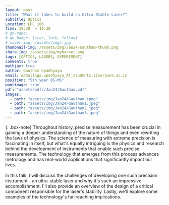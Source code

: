 ```yaml
---
layout: post
title: "What it takes to build an Ultra-Stable Laser?"
subtitle: Optics
Location: LHC 106
Time: 18:30  → 19:30
# gh-repo: 
# gh-badge: [star, fork, follow]
# cover-img: /assets/img/.jpg
thumbnail-img: /assets/img/Jan24/Gautham-thumb.png
share-img: /assets/img/mybanner.png
tags: [OPTICS, LASERS, EXPERIMENT]
comments: true
mathjax: true
author: Gautham Upadhyaya
email: mahalinga.upadhyaya_AT_students.iiserpune.ac.in
position: "5th year BS-MS"
wantimage: true
pdf: "assets/pdfs/Jan24/Gautham.pdf"
images:
  - path: "assets/img/Jan24/Gautham.jpeg"
  - path: "assets/img/Jan24/Gautham1.jpeg"
  - path: "assets/img/Jan24/Gautham2.jpeg"
  - path: "assets/img/Jan24/Gautham3.jpeg"
---
```

{: .box-note}
Throughout history, precise measurement has been crucial in gaining a deeper understanding of the nature of things and even rewriting the laws of physics. The science of measuring with extreme precision is fascinating in itself, but what's equally intriguing is the physics and research behind the development of instruments that enable such precise measurements. The technology that emerges from this process advances metrology and has real-world applications that significantly impact our lives.
\
\
In this talk, I will discuss the challenges of developing one such precision instrument - an ultra-stable laser and why it's such an impressive accomplishment. I'll also provide an overview of the design of a critical component responsible for the laser's stability. Lastly, we'll explore some examples of the technology's far-reaching implications.